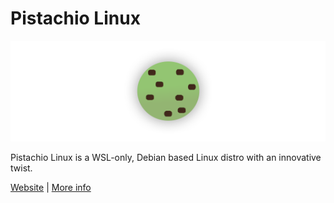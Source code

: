 # Pistachio Linux

<img src="./pistachiobanner.png" />

Pistachio Linux is a WSL-only, Debian based Linux distro with an innovative twist.

[Website](https://linux.pistasjis.net) | [More info](https://github.com/PistachioLinux/PistachioLinux)
